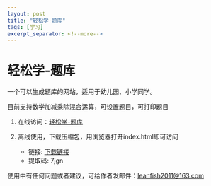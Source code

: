 ```yaml
---
layout: post
title: "轻松学-题库"
tags: [学习]
excerpt_separator: <!--more-->
---
```


# 轻松学-题库

一个可以生成题库的网站，适用于幼儿园、小学同学。

目前支持数学加减乘除混合运算，可设置题目，可打印题目

1. 在线访问：<a href="https://leanfish2011.github.io/e-learn" target ="_blank">轻松学-题库</a>

2. 离线使用，下载压缩包，用浏览器打开index.html即可访问
   * 链接: <a href="https://pan.baidu.com/s/1mq_SrofNQIh-GDL9na8OSA" target ="_blank">下载链接</a>
   * 提取码: 7jgn

使用中有任何问题或者建议，可给作者发邮件：leanfish2011@163.com
